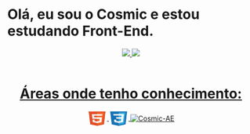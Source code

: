 ### <h1>Olá, eu sou o Cosmic e estou estudando Front-End.</h1>

<div align="center">
  <a href="https://github.com/ogcosmic">
  <img height="160em" src="https://github-readme-stats.vercel.app/api?username=ogcosmic&show_icons=true&theme=dark&include_all_commits=true&count_private=true"/>
  <img height="160em" src="https://github-readme-stats.vercel.app/api/top-langs/?username=ogcosmic&layout=compact&langs_count=7&theme=dark"/
</div>
     
     
<div style="display: inline_block"><br>
  <h1>Áreas onde tenho conhecimento:</h1>
     <img align="center" alt="Rafa-HTML" height="30" width="40" src="https://raw.githubusercontent.com/devicons/devicon/master/icons/html5/html5-original.svg">
     <img align="center" alt="Rafa-CSS" height="30" width="40" src="https://raw.githubusercontent.com/devicons/devicon/master/icons/css3/css3-original.svg">
  <img align="center" alt="Cosmic-AE" height="30" width="40" src="https://cdn.jsdelivr.net/gh/devicons/devicon/icons/aftereffects/aftereffects-original.svg"/>
 </div>
